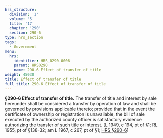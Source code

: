 ```yaml
---
hrs_structure:
  division: '1'
  volume: '5'
  title: '17'
  chapter: '290'
  section: 290-6
type: hrs_section
tags:
  - Government
menu:
  hrs:
    identifier: HRS_0290-0006
    parent: HRS0290
    name: 290-6 Effect of transfer of title
weight: 45030
title: Effect of transfer of title
full_title: 290-6 Effect of transfer of title
---
```

**§290-6 Effect of transfer of title.** The transfer of title and interest by sale hereunder shall be considered a transfer by operation of law and shall be governed by provisions applicable thereto; provided that in the event the certificate of ownership or registration is unavailable, the bill of sale executed by the authorized county officer is satisfactory evidence authorizing the transfer of such title or interest. [L 1949, c 194, pt of §1; RL 1955, pt of §138-32; am L 1967, c 267, pt of §1; [HRS §290-6](/title-17/chapter-290/section-290-6/)]
